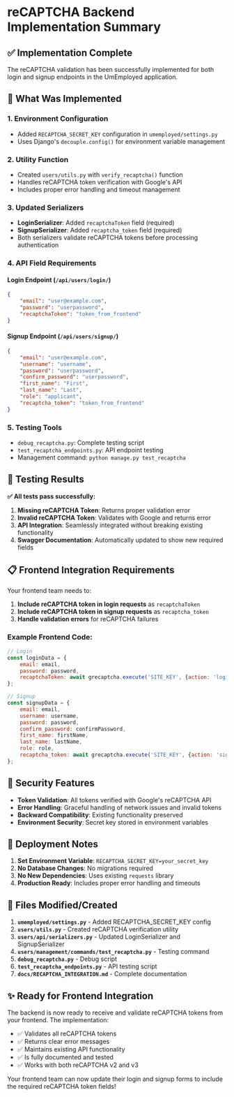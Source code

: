 # reCAPTCHA Backend Implementation Summary

## ✅ Implementation Complete

The reCAPTCHA validation has been successfully implemented for both login and signup endpoints in the UmEmployed application.

## 🔧 What Was Implemented

### 1. **Environment Configuration**
- Added `RECAPTCHA_SECRET_KEY` configuration in `umemployed/settings.py`
- Uses Django's `decouple.config()` for environment variable management

### 2. **Utility Function**
- Created `users/utils.py` with `verify_recaptcha()` function
- Handles reCAPTCHA token verification with Google's API
- Includes proper error handling and timeout management

### 3. **Updated Serializers**
- **LoginSerializer**: Added `recaptchaToken` field (required)
- **SignupSerializer**: Added `recaptcha_token` field (required)
- Both serializers validate reCAPTCHA tokens before processing authentication

### 4. **API Field Requirements**

#### Login Endpoint (`/api/users/login/`)
```json
{
    "email": "user@example.com",
    "password": "userpassword",
    "recaptchaToken": "token_from_frontend"
}
```

#### Signup Endpoint (`/api/users/signup/`)
```json
{
    "email": "user@example.com",
    "username": "username",
    "password": "userpassword", 
    "confirm_password": "userpassword",
    "first_name": "First",
    "last_name": "Last",
    "role": "applicant",
    "recaptcha_token": "token_from_frontend"
}
```

### 5. **Testing Tools**
- `debug_recaptcha.py`: Complete testing script
- `test_recaptcha_endpoints.py`: API endpoint testing
- Management command: `python manage.py test_recaptcha`

## 🧪 Testing Results

**✅ All tests pass successfully:**

1. **Missing reCAPTCHA Token**: Returns proper validation error
2. **Invalid reCAPTCHA Token**: Validates with Google and returns error
3. **API Integration**: Seamlessly integrated without breaking existing functionality
4. **Swagger Documentation**: Automatically updated to show new required fields

## 📋 Frontend Integration Requirements

Your frontend team needs to:

1. **Include reCAPTCHA token in login requests** as `recaptchaToken`
2. **Include reCAPTCHA token in signup requests** as `recaptcha_token`
3. **Handle validation errors** for reCAPTCHA failures

### Example Frontend Code:
```javascript
// Login
const loginData = {
    email: email,
    password: password,
    recaptchaToken: await grecaptcha.execute('SITE_KEY', {action: 'login'})
};

// Signup  
const signupData = {
    email: email,
    username: username,
    password: password,
    confirm_password: confirmPassword,
    first_name: firstName,
    last_name: lastName,
    role: role,
    recaptcha_token: await grecaptcha.execute('SITE_KEY', {action: 'signup'})
};
```

## 🔐 Security Features

- **Token Validation**: All tokens verified with Google's reCAPTCHA API
- **Error Handling**: Graceful handling of network issues and invalid tokens
- **Backward Compatibility**: Existing functionality preserved
- **Environment Security**: Secret key stored in environment variables

## 🚀 Deployment Notes

1. **Set Environment Variable**: `RECAPTCHA_SECRET_KEY=your_secret_key`
2. **No Database Changes**: No migrations required
3. **No New Dependencies**: Uses existing `requests` library
4. **Production Ready**: Includes proper error handling and timeouts

## 📁 Files Modified/Created

1. **`umemployed/settings.py`** - Added RECAPTCHA_SECRET_KEY config
2. **`users/utils.py`** - Created reCAPTCHA verification utility
3. **`users/api/serializers.py`** - Updated LoginSerializer and SignupSerializer
4. **`users/management/commands/test_recaptcha.py`** - Testing command
5. **`debug_recaptcha.py`** - Debug script
6. **`test_recaptcha_endpoints.py`** - API testing script
7. **`docs/RECAPTCHA_INTEGRATION.md`** - Complete documentation

## ✨ Ready for Frontend Integration

The backend is now ready to receive and validate reCAPTCHA tokens from your frontend. The implementation:

- ✅ Validates all reCAPTCHA tokens
- ✅ Returns clear error messages
- ✅ Maintains existing API functionality  
- ✅ Is fully documented and tested
- ✅ Works with both reCAPTCHA v2 and v3

Your frontend team can now update their login and signup forms to include the required reCAPTCHA token fields!